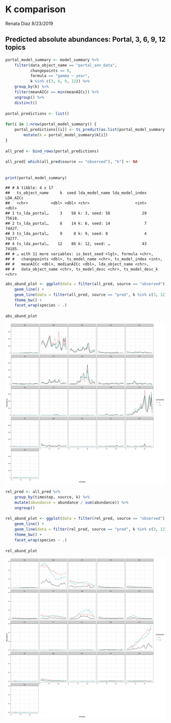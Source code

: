K comparison
================
Renata Diaz
8/23/2019

Predicted absolute abundances: Portal, 3, 6, 9, 12 topics
---------------------------------------------------------

``` r
portal_model_summary <- model_summary %>%
    filter(data_object_name == "portal_ann_data", 
           changepoints == 0,
           formula == "gamma ~ year",
           k %in% c(3, 6, 9, 12)) %>%
    group_by(k) %>%
    filter(meanAICc == min(meanAICc)) %>%
    ungroup() %>%
    distinct()

portal_predictions <- list() 

for(i in 1:nrow(portal_model_summary)) {
    portal_predictions[[i]] <- ts_predict(as.list(portal_model_summary[i, ]), seed = 1977)$prediction %>%
        mutate(k = portal_model_summary$k[i])
}

all_pred <- bind_rows(portal_predictions)

all_pred[ which(all_pred$source == "observed"), "k"] <- NA


print(portal_model_summary)
```

    ## # A tibble: 4 x 17
    ##   ts_object_name     k  seed lda_model_name lda_model_index LDA_AICc
    ##   <chr>          <dbl> <dbl> <chr>                    <int>    <dbl>
    ## 1 ts_lda_portal…     3    58 k: 3, seed: 58              29   75618.
    ## 2 ts_lda_portal…     6    14 k: 6, seed: 14               7   74427.
    ## 3 ts_lda_portal…     9     8 k: 9, seed: 8                4   74277.
    ## 4 ts_lda_portal…    12    86 k: 12, seed: …              43   74185.
    ## # … with 11 more variables: is_best_seed <lgl>, formula <chr>,
    ## #   changepoints <dbl>, ts_model_name <chr>, ts_model_index <int>,
    ## #   meanAICc <dbl>, medianAICc <dbl>, lda_object_name <chr>,
    ## #   data_object_name <chr>, ts_model_desc <chr>, ts_model_desc_k <chr>

``` r
abs_abund_plot <- ggplot(data = filter(all_pred, source == "observed"), aes(x = timestep, y = abundance)) +
    geom_line() +
    geom_line(data = filter(all_pred, source == "pred", k %in% c(3, 12)), aes(x = timestep, y = abundance, color = as.factor(k))) +
    theme_bw() +
    facet_wrap(species ~ .)

abs_abund_plot
```

![](k_comparison_files/figure-markdown_github/plot%20absolute%20abund%20predictions-1.png)

``` r
rel_pred <- all_pred %>%
    group_by(timestep, source, k) %>%
    mutate(abundance = abundance / sum(abundance)) %>%
    ungroup()

rel_abund_plot <- ggplot(data = filter(rel_pred, source == "observed"), aes(x = timestep, y = abundance)) +
    geom_line() +
    geom_line(data = filter(rel_pred, source == "pred", k %in% c(3, 12)), aes(x = timestep, y = abundance, color = as.factor(k))) +
    theme_bw() +
    facet_wrap(species ~ .)

rel_abund_plot
```

![](k_comparison_files/figure-markdown_github/plot%20relative%20abundances-1.png)
